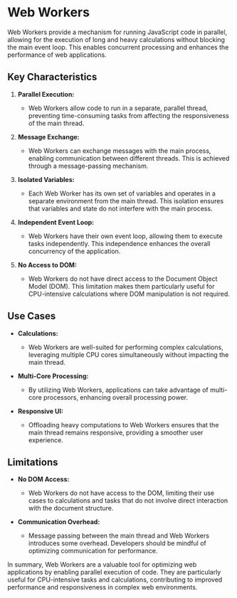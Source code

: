 # Web Workers

Web Workers provide a mechanism for running JavaScript code in parallel, allowing for the execution of long and heavy calculations without blocking the main event loop. This enables concurrent processing and enhances the performance of web applications.

## Key Characteristics

1. **Parallel Execution:**
   - Web Workers allow code to run in a separate, parallel thread, preventing time-consuming tasks from affecting the responsiveness of the main thread.

2. **Message Exchange:**
   - Web Workers can exchange messages with the main process, enabling communication between different threads. This is achieved through a message-passing mechanism.

3. **Isolated Variables:**
   - Each Web Worker has its own set of variables and operates in a separate environment from the main thread. This isolation ensures that variables and state do not interfere with the main process.

4. **Independent Event Loop:**
   - Web Workers have their own event loop, allowing them to execute tasks independently. This independence enhances the overall concurrency of the application.

5. **No Access to DOM:**
   - Web Workers do not have direct access to the Document Object Model (DOM). This limitation makes them particularly useful for CPU-intensive calculations where DOM manipulation is not required.

## Use Cases

- **Calculations:**
  - Web Workers are well-suited for performing complex calculations, leveraging multiple CPU cores simultaneously without impacting the main thread.

- **Multi-Core Processing:**
  - By utilizing Web Workers, applications can take advantage of multi-core processors, enhancing overall processing power.

- **Responsive UI:**
  - Offloading heavy computations to Web Workers ensures that the main thread remains responsive, providing a smoother user experience.

## Limitations

- **No DOM Access:**
  - Web Workers do not have access to the DOM, limiting their use cases to calculations and tasks that do not involve direct interaction with the document structure.

- **Communication Overhead:**
  - Message passing between the main thread and Web Workers introduces some overhead. Developers should be mindful of optimizing communication for performance.

In summary, Web Workers are a valuable tool for optimizing web applications by enabling parallel execution of code. They are particularly useful for CPU-intensive tasks and calculations, contributing to improved performance and responsiveness in complex web environments.
